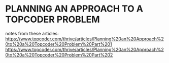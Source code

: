 # PLANNING AN APPROACH TO A TOPCODER PROBLEM
notes from these articles: 
    https://www.topcoder.com/thrive/articles/Planning%20an%20Approach%20to%20a%20Topcoder%20Problem%20Part%201
    https://www.topcoder.com/thrive/articles/Planning%20an%20Approach%20to%20a%20Topcoder%20Problem%20Part%202
